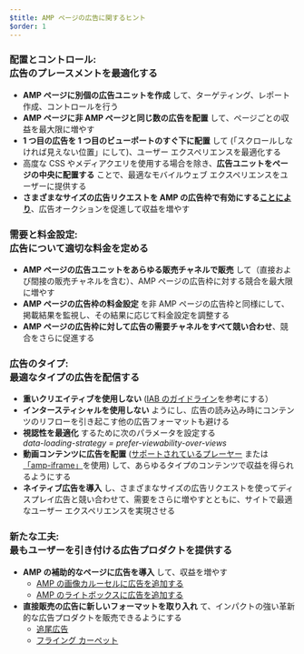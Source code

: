 ```yaml
---
$title: AMP ページの広告に関するヒント
$order: 1
---
```


###  配置とコントロール:<br /> 広告のプレースメントを最適化する

- **AMP ページに別個の広告ユニットを作成** して、ターゲティング、レポート作成、コントロールを行う
- **AMP ページに非 AMP ページと同じ数の広告を配置** して、ページごとの収益を最大限に増やす
- **1 つ目の広告を 1 つ目のビューポートのすぐ下に配置** して (「スクロールしなければ見えない位置」にして)、ユーザー エクスペリエンスを最適化する
-  高度な CSS やメディアクエリを使用する場合を除き、**広告ユニットをページの中央に配置する** ことで、最適なモバイルウェブ エクスペリエンスをユーザーに提供する
- **さまざまなサイズの広告リクエストを AMP の広告枠で有効にする<a href="https://github.com/ampproject/amphtml/tree/master/ads#support-for-multi-size-ad-requests">ことにより</a>**、広告オークションを促進して収益を増やす

###  需要と料金設定:<br /> 広告について適切な料金を定める

- **AMP ページの広告ユニットをあらゆる販売チャネルで販売** して（直接および間接の販売チャネルを含む）、AMP ページの広告枠に対する競合を最大限に増やす
- **AMP ページの広告枠の料金設定** を非 AMP ページの広告枠と同様にして、掲載結果を監視し、その結果に応じて料金設定を調整する
- **AMP ページの広告枠に対して広告の需要チャネルをすべて競い合わせ**、競合をさらに促進する

###  広告のタイプ:<br /> 最適なタイプの広告を配信する

- **重いクリエイティブを使用しない** (<a href="http://www.iab.com/wp-content/uploads/2015/11/IAB_Display_Mobile_Creative_Guidelines_HTML5_2015.pdf">IAB のガイドライン</a>を参考にする）
- **インタースティシャルを使用しない** ようにし、広告の読み込み時にコンテンツのリフローを引き起こす他の広告フォーマットも避ける
- **視認性を最適化** するために次のパラメータを設定する<br />
   <em>data-loading-strategy = prefer-viewability-over-views</em>
- **動画コンテンツに広告を配置** ([サポートされているプレーヤー](https://www.ampproject.org/docs/reference/components#media) または[「amp-iframe」](https://ampbyexample.com/components/amp-iframe/)を使用) して、あらゆるタイプのコンテンツで収益を得られるようにする
- **ネイティブ広告を導入** し、さまざまなサイズの広告リクエストを使ってディスプレイ広告と競い合わせて、需要をさらに増やすとともに、サイトで最適なユーザー エクスペリエンスを実現させる

###  新たな工夫:<br /> 最もユーザーを引き付ける広告プロダクトを提供する

- **AMP の補助的なページに広告を導入** して、収益を増やす
   - [AMP の画像カルーセルに広告を追加する](https://github.com/jasti/amp-ads-testing/blob/master/dfp-amp-testing/amp_tests/amp-carousel-demo.html)
   - [AMP のライトボックスに広告を追加する](https://github.com/jasti/amp-ads-testing/blob/master/dfp-amp-testing/amp_tests/amp-lightbox-demo.html)
- **直接販売の広告に新しいフォーマットを取り入れ** て、インパクトの強い革新的な広告プロダクトを販売できるようにする
   - [追尾広告](https://ampbyexample.com/components/amp-sticky-ad/)
   - [フライング カーペット](https://ampbyexample.com/components/amp-fx-flying-carpet/)
